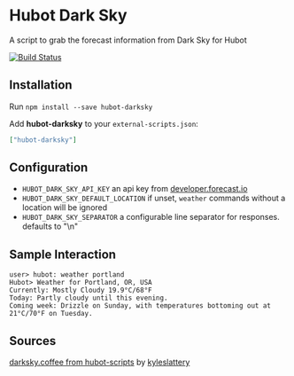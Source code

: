 # Hubot Dark Sky

A script to grab the forecast information from Dark Sky for Hubot

[![Build Status](https://travis-ci.org/hubot-scripts/hubot-darksky.png)](https://travis-ci.org/hubot-scripts/hubot-darksky)

## Installation

Run `npm install --save hubot-darksky`

Add **hubot-darksky** to your `external-scripts.json`:

```json
["hubot-darksky"]
```

## Configuration
- `HUBOT_DARK_SKY_API_KEY` an api key from [developer.forecast.io](https://developer.forecast.io)
- `HUBOT_DARK_SKY_DEFAULT_LOCATION` if unset, `weather` commands without a location will be ignored
- `HUBOT_DARK_SKY_SEPARATOR` a configurable line separator for responses.  defaults to "\n"

## Sample Interaction
```
user> hubot: weather portland
Hubot> Weather for Portland, OR, USA
Currently: Mostly Cloudy 19.9°C/68°F
Today: Partly cloudy until this evening.
Coming week: Drizzle on Sunday, with temperatures bottoming out at 21°C/70°F on Tuesday.
```

## Sources
[darksky.coffee from hubot-scripts](https://github.com/github/hubot-scripts/blob/master/src/scripts/darksky.coffee) by [kyleslattery](https://github.com/kyleslattery)

